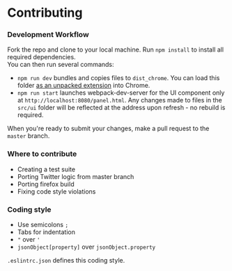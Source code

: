 # Contributing

### Development Workflow
Fork the repo and clone to your local machine. Run `npm install` to install all required dependencies.<br>
You can then run several commands: 
* `npm run dev` bundles and copies files to `dist_chrome`. You can load this folder [as an unpacked extension](https://developer.chrome.com/extensions/getstarted#unpacked) into Chrome.
* `npm run start` launches webpack-dev-server for the UI component only at `http://localhost:8080/panel.html`. Any changes made to files in the `src/ui` folder will be reflected at the address upon refresh - no rebuild is required.

When you're ready to submit your changes, make a pull request to the `master` branch.

### Where to contribute
* Creating a test suite
* Porting Twitter logic from master branch
* Porting firefox build
* Fixing code style violations

### Coding style
* Use semicolons `;`
* Tabs for indentation
* `"` over `'`
* `jsonObject[property]` over `jsonObject.property`

`.eslintrc.json` defines this coding style.
